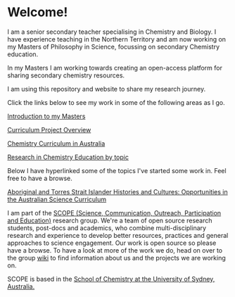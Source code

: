 # Welcome!

I am a senior secondary teacher specialising in Chemistry and Biology. I have experience teaching in the Northern Territory and am now working on my Masters of Philosophy in Science, focussing on secondary Chemistry education.

In my Masters I am working towards creating an open-access platform for sharing secondary chemistry resources. 

I am using this repository and website to share my research journey. 

Click the links below to see my work in some of the following areas as I go.

[Introduction to my Masters](https://github.com/alintheopen/SCOPE/issues/8)

[Curriculum Project Overview](https://github.com/GFirmer/Chemistry-teacher/projects/1)

[Chemistry Curriculum in Australia](https://gfirmer.github.io/Chemistry-teacher/Chemistry-curriculum)

[Research in Chemistry Education by topic](https://gfirmer.github.io/Chemistry-teacher/Research-by-topic)

<p>Below I have hyperlinked some of the topics I've started some work in. Feel free to have a browse.</p>

<p><a href="https://gfirmer.github.io/Chemistry-teacher/ATSI-Science">Aboriginal and Torres Strait Islander Histories and Cultures: Opportunities in the Australian Science Curriculum</a></p>

I am part of the [SCOPE (Science, Communication, Outreach, Participation and Education)](https://github.com/alintheopen/SCOPE) research group. We're a team of open source research students, post-docs and academics, who combine multi-disciplinary research and experience to develop better resources, practices and general approaches to science engagement. Our work is open source so please have a browse. To have a look at more of the work we do, head on over to the group [wiki](https://github.com/alintheopen/SCOPE/wiki) to find information about us and the projects we are working on.

SCOPE is based in the [School of Chemistry at the University of Sydney, Australia.](https://www.sydney.edu.au/science/schools/school-of-chemistry.html)
